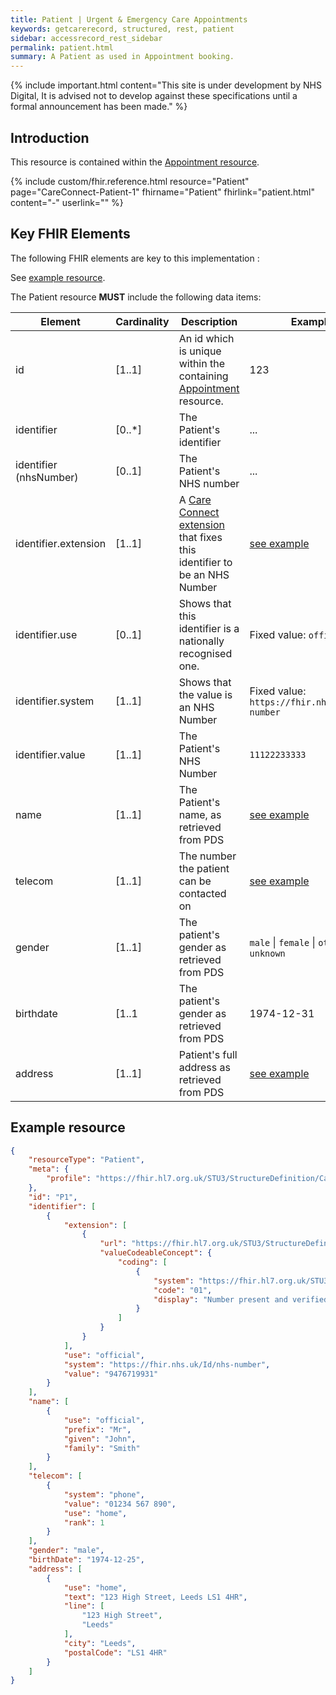 ```yaml
---
title: Patient | Urgent & Emergency Care Appointments
keywords: getcarerecord, structured, rest, patient
sidebar: accessrecord_rest_sidebar
permalink: patient.html
summary: A Patient as used in Appointment booking.
---
```


{% include important.html content="This site is under development by NHS Digital, It is advised not to develop against these specifications until a formal announcement has been made." %}

## Introduction ##
This resource is contained within the <a href='appointment.html'>Appointment resource</a>.

{% include custom/fhir.reference.html resource="Patient" page="CareConnect-Patient-1" fhirname="Patient" fhirlink="patient.html" content="-" userlink="" %}

## Key FHIR Elements ##

The following FHIR elements are key to this implementation :

See <a href='#example-resource'>example resource</a>.

The Patient resource **MUST** include the following data items:

| Element | Cardinality | Description | Example(s) |
| --- | --- | --- | --- |
| id | [1..1] | An id which is unique within the containing <a href='appointment.html'>Appointment</a> resource. | 123 |
| identifier | [0..*] | The Patient's identifier | ... |
| identifier (nhsNumber)| [0..1] | The Patient's NHS number | ... |
| identifier.extension | [1..1] | A <a href='https://fhir.hl7.org.uk/STU3/StructureDefinition/Extension-CareConnect-NHSNumberVerificationStatus-1'>Care Connect extension</a> that fixes this identifier to be an NHS Number | <a href='#example-resource'>see example</a> |
| identifier.use | [0..1] | Shows that this identifier is a nationally recognised one. | Fixed value: `official` |
| identifier.system | [1..1] | Shows that the value is an NHS Number | Fixed value: `https://fhir.nhs.uk/Id/nhs-number` |
| identifier.value | [1..1] | The Patient's NHS Number | `11122233333` |
| name | [1..1] | The Patient's name, as retrieved from PDS | <a href='#example-resource'>see example</a> |
| telecom | [1..1] | The number the patient can be contacted on | <a href='#example-resource'>see example</a> |
| gender | [1..1] | The patient's gender as retrieved from PDS | `male` \| `female` \| `other` \| `unknown` | |
| birthdate | [1..1 | The patient's gender as retrieved from PDS | 1974-12-31 |
| address | [1..1] | Patient's full address as retrieved from PDS | <a href='#example-resource'>see example</a> |

## Example resource ##
```json
{
    "resourceType": "Patient",
    "meta": {
        "profile": "https://fhir.hl7.org.uk/STU3/StructureDefinition/CareConnect-Patient-1"
    },
    "id": "P1",
    "identifier": [
        {
            "extension": [
                {
                    "url": "https://fhir.hl7.org.uk/STU3/StructureDefinition/Extension-CareConnect-NHSNumberVerificationStatus-1",
                    "valueCodeableConcept": {
                        "coding": [
                            {
                                "system": "https://fhir.hl7.org.uk/STU3/CodeSystem/CareConnect-NHSNumberVerificationStatus-1",
                                "code": "01",
                                "display": "Number present and verified"
                            }
                        ]
                    }
                }
            ],
            "use": "official",
            "system": "https://fhir.nhs.uk/Id/nhs-number",
            "value": "9476719931"
        }
    ],
    "name": [
        {
            "use": "official",
            "prefix": "Mr",
            "given": "John",
            "family": "Smith"
        }
    ],
    "telecom": [
        {
            "system": "phone",
            "value": "01234 567 890",
            "use": "home",
            "rank": 1
        }
    ],
    "gender": "male",
    "birthDate": "1974-12-25",
    "address": [
        {
            "use": "home",
            "text": "123 High Street, Leeds LS1 4HR",
            "line": [
                "123 High Street",
                "Leeds"
            ],
            "city": "Leeds",
            "postalCode": "LS1 4HR"
        }
    ]
}
```